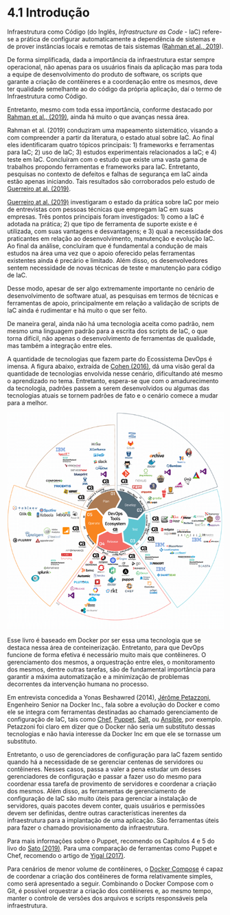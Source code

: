 # 4.1 Introdução

Infraestrutura como Código \(do Inglês, _Infrastructure as Code_ - IaC\) refere-se a prática de configurar automaticamente a dependência de sistemas e de prover instâncias locais e remotas de tais sistemas \([Rahman et al., 2019](https://doi.org/10.1016/j.infsof.2018.12.004)\).

De forma simplificada, dada a importância da infraestrutura estar sempre operacional, não apenas para os usuários finais da aplicação mas para toda a equipe de desenvolvimento do produto de software, os scripts que garante a criação de contêineres e a coordenação entre os mesmos, deve ter qualidade semelhante ao do código da própria aplicação, daí o termo de Infraestrutura como Código. 

Entretanto, mesmo com toda essa importância, conforme destacado por [Rahman et al., \(2019\)](https://doi.org/10.1016/j.infsof.2018.12.004), ainda há muito o que avanças nessa área.

Rahman et al. \(2019\) conduziram uma mapeamento sistemático, visando a com compreender a partir da literatura, o estado atual sobre IaC. Ao final eles identificaram quatro tópicos principais: 1\) frameworks e ferramentas para IaC; 2\) uso de IaC; 3\) estudos experimentais relacionados a IaC; e 4\) teste em IaC. Concluíram com o estudo que existe uma vasta gama de trabalhos propondo ferramentas e frameworks para IaC. Entretanto, pesquisas no contexto de defeitos e falhas de segurança em IaC ainda estão apenas iniciando. Tais resultados são corroborados pelo estudo de [Guerreiro at al. \(2019\)](https://doi.org/10.1109/ICSME.2019.00092).  

[Guerreiro at al. \(2019\)](https://doi.org/10.1109/ICSME.2019.00092) investigaram o estado da prática sobre IaC por meio de entrevistas com pessoas técnicas que empregam IaC em suas empresas. Três pontos principais foram investigados: 1\) como a IaC é adotada na prática; 2\) que tipo de ferramenta de suporte existe e é utilizada, com suas vantagens e desvantagens; e 3\) qual a necessidade dos praticantes em relação ao desenvolvimento, manutenção e evolução IaC. Ao final da análise, concluíram que é fundamental a condução de mais estudos na área uma vez que o apoio oferecido pelas ferramentas existentes ainda é precário e limitado. Além disso, os desenvolvedores sentem necessidade de novas técnicas de teste e manutenção para código de IaC.

Desse modo, apesar de ser algo extremamente importante no cenário de desenvolvimento de software atual, as pesquisas em termos de técnicas e ferramentas de apoio, principalmente em relação a validação de scripts de IaC ainda é rudimentar e há muito o que ser feito.

De maneira geral, ainda não há uma tecnologia aceita como padrão, nem mesmo uma linguagem padrão para a escrita dos scripts de IaC, o que torna difícil, não apenas o desenvolvimento de ferramentas de qualidade, mas também a integração entre eles.

A quantidade de tecnologias que fazem parte do Ecossistema DevOps é imensa. A figura abaixo, extraída de [Cohen \(2016\)](https://dzone.com/articles/the-ultimate-devops-tools-ecosystem-tutorial-part), dá uma visão geral da quantidade de tecnologias envolvida nesse cenário, dificultando até mesmo o aprendizado no tema. Entretanto, espera-se que com o amadurecimento da tecnologia, padrões passem a serem desenvolvidos ou algumas das tecnologias atuais se tornem padrões de fato e o cenário comece a mudar para a melhor.

![Ecossistema DevOps \(Fonte: Cohen, \(2016\)\)](../.gitbook/assets/ecossistema-devops.png)

Esse livro é baseado em Docker por ser essa uma tecnologia que se destaca nessa área de conteinerização. Entretanto, para que DevOps funcione de forma efetiva é necessário muito mais que contêineres. O gerenciamento dos mesmos, a orquestração entre eles, o monitoramento dos mesmos, dentre outras tarefas, são de fundamental importância para garantir a máxima automatização e a minimização de problemas decorrentes da intervenção humana no processo.

Em entrevista concedida a Yonas Beshawred \(2014\), [Jérôme Petazzoni](https://twitter.com/jpetazzo), Engenheiro Senior na Docker Inc., fala sobre a evolução do Docker e como ele se integra com ferramentas destinadas ao chamado gerenciamento de configuração de IaC, tais como [Chef,](https://www.chef.io/products/chef-infra/) [Puppet,](http://puppetlabs.com/) [Salt](http://www.saltstack.com/community/), ou [Ansible](http://www.ansible.com/home), por exemplo. Petazzoni foi claro em dizer que o Docker não seria um substituto dessas tecnologias e não havia interesse da Docker Inc em que ele se tornasse um substituto. 

Entretanto, o uso de gerenciadores de configuração para IaC fazem sentido quando há a necessidade de se gerenciar centenas de servidores ou contêineres. Nesses casos, passa a valer a pena estudar um desses gerenciadores de configuração e passar a fazer uso do mesmo para coordenar essa tarefa de provimento de servidores e coordenar a criação dos mesmos. Além disso, as ferramentas de gerenciamento de configuração de IaC são muito úteis para gerenciar a instalação de servidores, quais pacotes devem conter, quais usuários e permissões devem ser definidas, dentre outras características inerentes da infraestrutura para a implantação de uma aplicação. São ferramentas úteis para fazer o chamado provisionamento da infraestrutura.

Para mais informações sobre o Puppet, recomendo os Capítulos 4 e 5 do livo do [Sato \(2019\)](https://www.casadocodigo.com.br/products/livro-devops). Para uma comparação de ferramentas como Puppet e Chef, recomendo o artigo de [Yigal \(2017\)](https://logz.io/blog/chef-vs-puppet/). 

Para cenários de menor volume de contêineres, o [Docker Compose](https://docs.docker.com/compose/) é capaz de coordenar a criação dos contêineres de forma relativamente simples, como será apresentado a seguir. Combinando o Docker Compose com o Git, é possível orquestrar a criação dos contêineres e, ao mesmo tempo, manter o controle de versões dos arquivos e scripts responsáveis pela infraestrutura.

